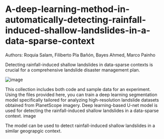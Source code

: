 # A-deep-learning-method-in-automatically-detecting-rainfall-induced-shallow-landslides-in-a-data-sparse-context
Authors: Roquia Salam, Filiberto Pla Bañón, Bayes Ahmed, Marco Painho

Detecting rainfall-induced shallow landslides in data-sparse contexts is crucial for a comprehensive landslide disaster management plan.

![image](https://github.com/RoquiaSalam/A-deep-learning-method-in-automatically-detecting-rainfall-induced-shallow-landslides/assets/117322569/7da49b7a-3fa0-44f4-b21f-7033f4b6ac43)


This collection includes both code and sample data for an experiment. Using the files provided here, you can train a deep learning segmentation model specifically tailored for analyzing high-resolution landslide datasets obtained from PlanetScope imagery. Deep learning-based U-net model is used for detecting the rainfall-induced shallow landslides in a data-sparse context. image

The model can be used to detect rainfall-induced shallow landslides in a similar geograpgic context.
